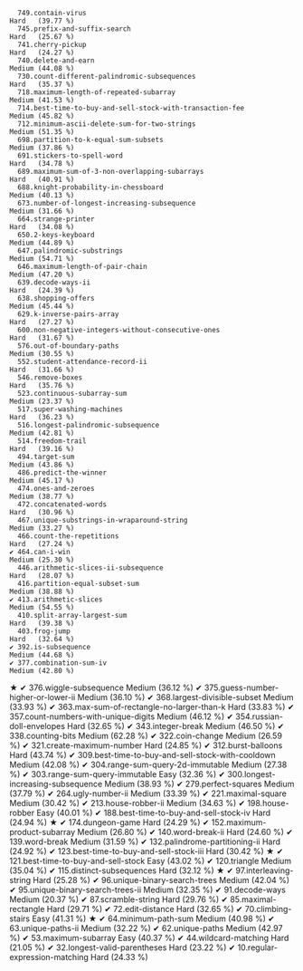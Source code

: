       749.contain-virus                                                Hard   (39.77 %)
      745.prefix-and-suffix-search                                     Hard   (25.67 %)
      741.cherry-pickup                                                Hard   (24.27 %)
      740.delete-and-earn                                              Medium (44.08 %)
      730.count-different-palindromic-subsequences                     Hard   (35.37 %)
      718.maximum-length-of-repeated-subarray                          Medium (41.53 %)
      714.best-time-to-buy-and-sell-stock-with-transaction-fee         Medium (45.82 %)
      712.minimum-ascii-delete-sum-for-two-strings                     Medium (51.35 %)
      698.partition-to-k-equal-sum-subsets                             Medium (37.86 %)
      691.stickers-to-spell-word                                       Hard   (34.78 %)
      689.maximum-sum-of-3-non-overlapping-subarrays                   Hard   (40.91 %)
      688.knight-probability-in-chessboard                             Medium (40.13 %)
      673.number-of-longest-increasing-subsequence                     Medium (31.66 %)
      664.strange-printer                                              Hard   (34.08 %)
      650.2-keys-keyboard                                              Medium (44.89 %)
      647.palindromic-substrings                                       Medium (54.71 %)
      646.maximum-length-of-pair-chain                                 Medium (47.20 %)
      639.decode-ways-ii                                               Hard   (24.39 %)
      638.shopping-offers                                              Medium (45.44 %)
      629.k-inverse-pairs-array                                        Hard   (27.27 %)
      600.non-negative-integers-without-consecutive-ones               Hard   (31.67 %)
      576.out-of-boundary-paths                                        Medium (30.55 %)
      552.student-attendance-record-ii                                 Hard   (31.66 %)
      546.remove-boxes                                                 Hard   (35.76 %)
      523.continuous-subarray-sum                                      Medium (23.37 %)
      517.super-washing-machines                                       Hard   (36.23 %)
      516.longest-palindromic-subsequence                              Medium (42.81 %)
      514.freedom-trail                                                Hard   (39.16 %)
      494.target-sum                                                   Medium (43.86 %)
      486.predict-the-winner                                           Medium (45.17 %)
      474.ones-and-zeroes                                              Medium (38.77 %)
      472.concatenated-words                                           Hard   (30.96 %)
      467.unique-substrings-in-wraparound-string                       Medium (33.27 %)
      466.count-the-repetitions                                        Hard   (27.24 %)
    ✔ 464.can-i-win                                                    Medium (25.30 %)
      446.arithmetic-slices-ii-subsequence                             Hard   (28.07 %)
      416.partition-equal-subset-sum                                   Medium (38.88 %)
    ✔ 413.arithmetic-slices                                            Medium (54.55 %)
      410.split-array-largest-sum                                      Hard   (39.38 %)
      403.frog-jump                                                    Hard   (32.64 %)
    ✔ 392.is-subsequence                                               Medium (44.68 %)
    ✔ 377.combination-sum-iv                                           Medium (42.80 %)
★   ✔ 376.wiggle-subsequence                                           Medium (36.12 %)
    ✔ 375.guess-number-higher-or-lower-ii                              Medium (36.10 %)
    ✔ 368.largest-divisible-subset                                     Medium (33.93 %)
    ✔ 363.max-sum-of-rectangle-no-larger-than-k                        Hard   (33.83 %)
    ✔ 357.count-numbers-with-unique-digits                             Medium (46.12 %)
    ✔ 354.russian-doll-envelopes                                       Hard   (32.65 %)
    ✔ 343.integer-break                                                Medium (46.50 %)
    ✔ 338.counting-bits                                                Medium (62.28 %)
    ✔ 322.coin-change                                                  Medium (26.59 %)
    ✔ 321.create-maximum-number                                        Hard   (24.85 %)
    ✔ 312.burst-balloons                                               Hard   (43.74 %)
    ✔ 309.best-time-to-buy-and-sell-stock-with-cooldown                Medium (42.08 %)
    ✔ 304.range-sum-query-2d-immutable                                 Medium (27.38 %)
    ✔ 303.range-sum-query-immutable                                    Easy   (32.36 %)
    ✔ 300.longest-increasing-subsequence                               Medium (38.93 %)
    ✔ 279.perfect-squares                                              Medium (37.79 %)
    ✔ 264.ugly-number-ii                                               Medium (33.39 %)
    ✔ 221.maximal-square                                               Medium (30.42 %)
    ✔ 213.house-robber-ii                                              Medium (34.63 %)
    ✔ 198.house-robber                                                 Easy   (40.01 %)
    ✔ 188.best-time-to-buy-and-sell-stock-iv                           Hard   (24.94 %)
★   ✔ 174.dungeon-game                                                 Hard   (24.29 %)
    ✔ 152.maximum-product-subarray                                     Medium (26.80 %)
    ✔ 140.word-break-ii                                                Hard   (24.60 %)
    ✔ 139.word-break                                                   Medium (31.59 %)
    ✔ 132.palindrome-partitioning-ii                                   Hard   (24.92 %)
    ✔ 123.best-time-to-buy-and-sell-stock-iii                          Hard   (30.42 %)
★   ✔ 121.best-time-to-buy-and-sell-stock                              Easy   (43.02 %)
    ✔ 120.triangle                                                     Medium (35.04 %)
    ✔ 115.distinct-subsequences                                        Hard   (32.12 %)
★   ✔  97.interleaving-string                                          Hard   (25.28 %)
    ✔  96.unique-binary-search-trees                                   Medium (42.04 %)
    ✔  95.unique-binary-search-trees-ii                                Medium (32.35 %)
    ✔  91.decode-ways                                                  Medium (20.37 %)
    ✔  87.scramble-string                                              Hard   (29.76 %)
    ✔  85.maximal-rectangle                                            Hard   (29.71 %)
    ✔  72.edit-distance                                                Hard   (32.65 %)
    ✔  70.climbing-stairs                                              Easy   (41.31 %)
★   ✔  64.minimum-path-sum                                             Medium (40.98 %)
    ✔  63.unique-paths-ii                                              Medium (32.22 %)
    ✔  62.unique-paths                                                 Medium (42.97 %)
    ✔  53.maximum-subarray                                             Easy   (40.37 %)
    ✔  44.wildcard-matching                                            Hard   (21.05 %)
    ✔  32.longest-valid-parentheses                                    Hard   (23.22 %)
    ✔  10.regular-expression-matching                                  Hard   (24.33 %)
